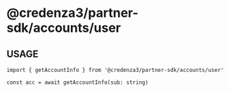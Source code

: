 # @credenza3/partner-sdk/accounts/user

## USAGE

```
import { getAccountInfo } from '@credenza3/partner-sdk/accounts/user'

const acc = await getAccountInfo(sub: string)
```
